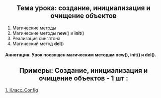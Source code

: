 <h2 style="text-align:center">Тема урока: создание, инициализация и очищение объектов</h2>

1. Магические методы
2. Магические методы __new__() и __init__()
3. Реализация синглтона
4. Магический метод __del__()
#### Аннотация. Урок посвящен магическим методам __new__(), __init__() и __del__().

<h2 style="text-align:center"> Примеры: Создание, инициализация и очищение объектов - 1 шт :</h2>

<div>
<a href="https://github.com/kolesnikovvitaliy/pokolenie_python_oop/tree/main/5_Магические методы/5_1_Создание_инициализация_и_очищение_объектов/5_1_15_Класс_Config">1. Класс_Config</a>  &nbsp; 
</div>
